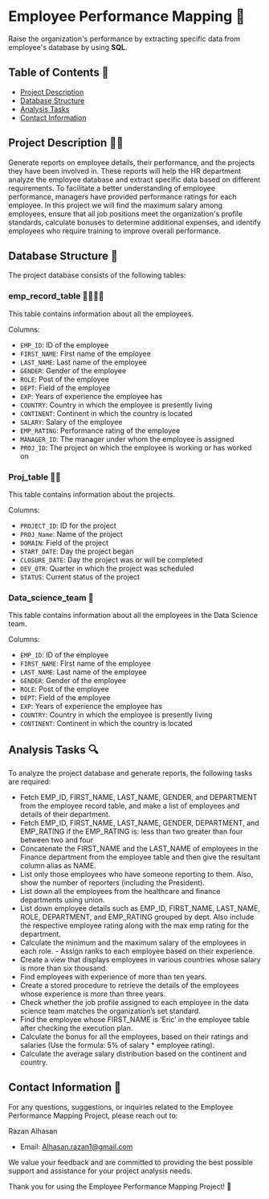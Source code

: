 # Employee Performance Mapping 💼

Raise the organization's performance by extracting specific data from employee's database by using **SQL**.


## Table of Contents 📝
- [Project Description](#project-description)
- [Database Structure](#database-structure)
- [Analysis Tasks](#analysis-tasks)
- [Contact Information](#contact-information)


## Project Description 👩‍🏫
Generate reports on employee details, their performance, and the projects they have been involved in. These reports will help the HR department analyze the employee database and extract specific data based on different requirements.
To facilitate a better understanding of employee performance, managers have provided performance ratings for each employee.
In this project we will find the maximum salary among employees, ensure that all job positions meet the organization's profile standards, calculate bonuses to determine additional expenses, and identify employees who require training to improve overall performance.

## Database Structure 📁
The project database consists of the following tables:

### emp_record_table 👩‍💼👨‍💼
This table contains information about all the employees.

Columns:
- `EMP_ID`: ID of the employee
- `FIRST_NAME`: First name of the employee
- `LAST_NAME`: Last name of the employee
- `GENDER`: Gender of the employee
- `ROLE`: Post of the employee
- `DEPT`: Field of the employee
- `EXP`: Years of experience the employee has
- `COUNTRY`: Country in which the employee is presently living
- `CONTINENT`: Continent in which the country is located
- `SALARY`: Salary of the employee
- `EMP_RATING`: Performance rating of the employee
- `MANAGER_ID`: The manager under whom the employee is assigned
- `PROJ_ID`: The project on which the employee is working or has worked on

### Proj_table 🧑‍💻
This table contains information about the projects.

Columns:
- `PROJECT_ID`: ID for the project
- `PROJ_Name`: Name of the project
- `DOMAIN`: Field of the project
- `START_DATE`: Day the project began
- `CLOSURE_DATE`: Day the project was or will be completed
- `DEV_QTR`: Quarter in which the project was scheduled
- `STATUS`: Current status of the project

### Data_science_team 📄
This table contains information about all the employees in the Data Science team.

Columns:
- `EMP_ID`: ID of the employee
- `FIRST_NAME`: First name of the employee
- `LAST_NAME`: Last name of the employee
- `GENDER`: Gender of the employee
- `ROLE`: Post of the employee
- `DEPT`: Field of the employee
- `EXP`: Years of experience the employee has
- `COUNTRY`: Country in which the employee is presently living
- `CONTINENT`: Continent in which the country is located

## Analysis Tasks 🔍
To analyze the project database and generate reports, the following tasks are required:
- Fetch EMP_ID, FIRST_NAME, LAST_NAME, GENDER, and DEPARTMENT from the 
employee record table, and make a list of employees and details of their department.
- Fetch EMP_ID, FIRST_NAME, LAST_NAME, GENDER, DEPARTMENT, and EMP_RATING 
if the EMP_RATING is: 
less than two
greater than four 
between two and four
- Concatenate the FIRST_NAME and the LAST_NAME of employees in the Finance 
department from the employee table and then give the resultant column alias as NAME.
- List only those employees who have someone reporting to them. Also, show the 
number of reporters (including the President).
-  List down all the employees from the healthcare and finance departments using union.
-  List down employee details such as EMP_ID, FIRST_NAME, LAST_NAME, ROLE, 
DEPARTMENT, and EMP_RATING grouped by dept. Also include the respective employee rating along with the max emp rating for the department.
- Calculate the minimum and the maximum salary of the employees in each role. - Assign ranks to each employee based on their experience.
- Create a view that displays employees in various countries whose salary is more than six thousand.
- Find employees with experience of more than ten years.
- Create a stored procedure to retrieve the details of the employees whose experience is more than three years.
- Check whether the job profile assigned to each employee in the data science team matches the organization’s set standard.
- Find the employee whose FIRST_NAME is ‘Eric’ in the employee table after checking the execution plan.
- Calculate the bonus for all the employees, based on their ratings and salaries (Use the formula: 5% of salary * employee rating).
- Calculate the average salary distribution based on the continent and country.


## Contact Information 📩
For any questions, suggestions, or inquiries related to the Employee Performance Mapping Project, please reach out to:

Razan Alhasan
  - Email: Alhasan.razan1@gmail.com

We value your feedback and are committed to providing the best possible support and assistance for your project analysis needs.

Thank you for using the Employee Performance Mapping Project! 🙏
